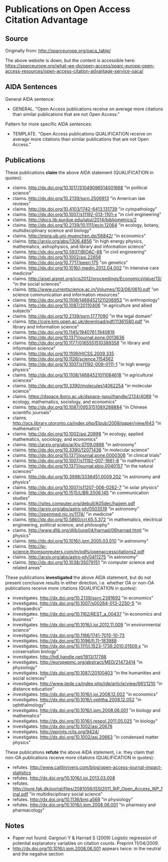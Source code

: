 Publications on Open Access Citation Advantage
==============================================

Source
------

Originally from: http://sparceurope.org/oaca_table/

The above website is down, but the content is accessible here: https://sparceurope.org/what-we-do/open-access/sparc-europe-open-access-resources/open-access-citation-advantage-service-oaca/


AIDA Sentences
--------------

General AIDA sentence:

- GENERAL. "Open Access publications receive on average more citations than similar publications that are not Open Access."

Pattern for more specific AIDA sentences:

- TEMPLATE. "Open Access publications QUALIFICATION receive on average more citations than similar publications that are not Open Access."


Publications
------------

These publications **claim** the above AIDA statement (QUALIFICATION in quotes):

- claims. http://dx.doi.org/10.1017/S1049096514001668 "in political science"
- claims. http://dx.doi.org/10.2139/ssrn.2506913 "in American law reviews"
- claims. http://dx.doi.org/10.4103/1742-6413.131739 "in cytopathology"
- claims. http://dx.doi.org/10.1007/s11192-013-1101-x "in civil engineering"
- claims. http://docs.lib.purdue.edu/iatul/2014/bibliometrics/2
- claims. http://dx.doi.org/10.2139/10.1111/ecin.12064 "in ecology, botany, multidisciplinary science and biology"
- claims. http://mpra.ub.uni-muenchen.de/56842/ "in economics"
- claims. http://arxiv.org/abs/1306.4856 "in high energy physics, mathematics, astrophysics, and library and information science"
- claims. http://dx.doi.org/10.5937/BIOAC-68 "in civil engineering"
- claims. http://dx.doi.org/10.1002/asi.22856
- claims. http://dx.doi.org/10.7717/peerj.175 "on genetics"
- claims. http://dx.doi.org/10.1016/j.medin.2012.04.002 "in intensive care medicine"
- claims. http://aisel.aisnet.org/icis2012/proceedings/EconomicsValue/13/ "in the social sciences"
- claims. http://www.currentscience.ac.in/Volumes/103/06/0610.pdf "on science communication and information resources"
- claims. http://dx.doi.org/10.1108/14684521211206953 "in anthropology"
- claims. http://dx.doi.org/10.1087/20110406 "in agriculture and allied subjects"
- claims. http://dx.doi.org/10.2139/ssrn.1777090 "in the legal domain"
- claims. http://core.kmi.open.ac.uk/download/pdf/11361580.pdf "in library and information science"
- claims. http://dx.doi.org/10.1145/1940761.1940819
- claims. http://dx.doi.org/10.1371/journal.pone.0013636
- claims. http://dx.doi.org/10.1177/0165551510389358 "in library and information science"
- claims. http://dx.doi.org/10.1109/HICSS.2009.335
- claims. http://dx.doi.org/10.1126/science.1154562
- claims. http://dx.doi.org/10.1007/s11192-009-0111-1 "in high energy physics"
- claims. http://dx.doi.org/10.1108/14684521011084618 "in agricultural sciences"
- claims. http://dx.doi.org/10.3390/molecules14062254 "in molecular science"
- claims. https://dspace.lboro.ac.uk/dspace-jspui/handle/2134/4089 "in ecology, mathematics, sociology, and economics"
- claims. http://dx.doi.org/10.1087/095315108X288884 "in Chinese scientific journals"
- claims. http://ocs.library.utoronto.ca/index.php/Elpub/2008/paper/view/643 "in mathematics"
- claims. http://dx.doi.org/10.1002/asi.20898 "in ecology, applied mathematics, sociology, and economics"
- claims. http://arxiv.org/abs/arXiv:0709.0896 "in astronomy"
- claims. http://dx.doi.org/10.3390/12071436 "in molecular science"
- claims. http://dx.doi.org/10.1371/journal.pone.0000308 "in clinical trials"
- claims. http://dx.doi.org/10.1007/s11192-007-1661-8 "in mathematics"
- claims. http://dx.doi.org/10.1371/journal.pbio.0040157 "in the natural sciences"
- claims. http://dx.doi.org/10.3998/3336451.0009.202 "in astronomy and physics"
- claims. http://dx.doi.org/10.1007/s11207-006-0262-7 "in solar physics"
- claims. http://dx.doi.org/10.1515/LIBR.2006.145 "in communication studies"
- claims. http://sites.computer.org/debull/A05dec/hajjem.pdf
- claims. http://arxiv.org/abs/astro-ph/0503519 "in astronomy"
- claims. http://openmed.nic.in/1174/ "in medicine"
- claims. http://dx.doi.org/10.5860/crl.65.5.372 "in mathematics, electrical engineering, political science, and philosophy"
- claims. http://www.dlib.org/dlib/june04/harnad/06harnad.html "in physics"
- claims. http://dx.doi.org/10.1016/j.ipm.2005.03.010 "in astronomy"
- claims. http://ip-science.thomsonreuters.com/m/pdfs/openaccesscitations2.pdf
- claims. http://arxiv.org/abs/astro-ph/0411275 "in astronomy"
- claims. http://dx.doi.org/10.1038/35079151 "in computer science and related areas"

These publications **investigated** the above AIDA statement, but do not
present conclusive results in either direction, i.e. whether OA or non-OA
publications receive more citations (QUALIFICATION in quotes):

- investigates. http://dx.doi.org/10.2139/ssrn.2391692 "in economics"
- investigates. http://dx.doi.org/10.1007/s00264-013-2250-5 "in orthopaedics"
- investigates. http://dx.doi.org/10.1162/REST_a_00437 "in economics and business"
- investigates. http://dx.doi.org/10.1016/j.joi.2012.11.009 "in environmental science"
- investigates. http://dx.doi.org/10.1186/1741-7015-10-73
- investigates. http://dx.doi.org/10.1096/fj.11–183988
- investigates. http://dx.doi.org/10.1111/j.1523-1739.2010.01509.x "in conservation biology"
- investigates. http://hdl.handle.net/1813/17788
- investigates. http://europepmc.org/abstract/MED/21473414 "in physiology"
- investigates. http://dx.doi.org/10.1087/20100403 "in the humanities and social sciences"
- investigates. http://www.ijede.ca/index.php/jde/article/view/661/1210 "in distance education"
- investigates. http://dx.doi.org/10.1016/j.joi.2008.12.002 "in economics"
- investigates. http://dx.doi.org/10.1016/j.ophtha.2008.12.052 "in ophthalmology"
- investigates. http://dx.doi.org/10.1016/j.ipm.2008.06.001 "in biology and mathematics"
- investigates. http://dx.doi.org/10.1016/j.respol.2011.05.025 "in biology"
- investigates. http://dx.doi.org/10.1002/asi.20676
- investigates. http://eprints.rclis.org/9424/
- investigates. http://dx.doi.org/10.1002/asi.20663 "in condensed matter physics"

These publications **refute** the above AIDA statement, i.e. they claim that non-OA
publications receive more citations (QUALIFICATION in quotes):

- refutes. http://www.caitlinrivers.com/blog/open-access-journal-impact-statistics
- refutes. http://dx.doi.org/10.1016/j.joi.2013.03.008
- refutes. http://pure.fak.dk/portal/files/2081056/ISSI2011_RiP_Open_Access_WP_final.pdf "in multidisciplinary social science"
- refutes. http://dx.doi.org/10.1136/bmj.a568 "in physiology"
- refutes. http://dx.doi.org/10.1016/j.ipm.2008.06.001 "in pharmacy and pharmacology"


Notes
-----

- Paper not found: Gargouri Y & Harnad S (2009) Logistic regression of potential explanatory variables on citation counts. Preprint 11/04/2009.
- http://dx.doi.org/10.1016/j.ipm.2008.06.001 appears twice: in the neutral and the negative section

